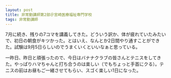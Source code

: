 ```yaml
---
layout: post
title: 非常勤講師第2部＠宮崎医療福祉専門学校
tags: 非常勤講師
---
```


7月に続き、残りの7コマを講義してきた。どういう訳か、体が疲れていたみたいで、初日の朝食がキツかった。とはいえ、なんとか2日間やり通すことができた。試験は9月5日らしいのでうまくいくといいなぁと思っている。

一昨日、昨日と頑張ったので、今日はバナナクラブの皆さんとテニスをしてきた。やっぱりハマちゃんと打ち合うのは楽しい（でもちょっと手首にクる）。テニスの前はお昼もご一緒させてもらい、スゴく楽しい1日になった。
